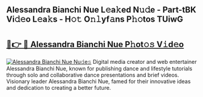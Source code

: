 ## Alessandra Bianchi Nue L𝚎a𝚔ed N𝚞𝚍e - Part-tBK Vi𝚍𝚎o L𝚎a𝚔s - H𝚘𝚝 O𝚗𝚕yf𝚊ns P𝚑𝚘tos TUiwG

# <h2><a href="http://kf8z99.oniu.top/?m=Alessandra+Bianchi+Nue">🔗👉 🔴 Alessandra Bianchi Nue P𝚑ot𝚘𝚜 V𝚒d𝚎o</a></h2>

[![Alessandra Bianchi Nue Nu𝚍e𝚜](https://i.imgur.com/0qMVB7G.gif)](http://kf8z99.oniu.top/?m=Alessandra+Bianchi+Nue)
Digital media creator and web entertainer Alessandra Bianchi Nue, known for publishing dance and lifestyle tutorials through solo and collaborative dance presentations and brief videos. Visionary leader Alessandra Bianchi Nue, famed for their innovative ideas and dedication to creating a better future.  
